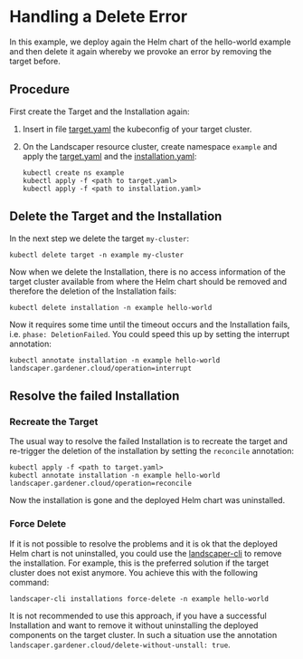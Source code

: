 # Handling a Delete Error

In this example, we deploy again the Helm chart of the hello-world example and then delete it again whereby we provoke
an error by removing the target before. 

## Procedure

First create the Target and the Installation again:

1. Insert in file [target.yaml](installation/target.yaml) the kubeconfig of your target cluster.

2. On the Landscaper resource cluster, create namespace `example` and apply 
   the [target.yaml](installation/target.yaml) and the [installation.yaml](installation/installation.yaml):
   
   ```shell
   kubectl create ns example
   kubectl apply -f <path to target.yaml>
   kubectl apply -f <path to installation.yaml>
   ```

## Delete the Target and the Installation

In the next step we delete the target `my-cluster`:

```shell
kubectl delete target -n example my-cluster
```

Now when we delete the Installation, there is no access information of the target cluster available from where
the Helm chart should be removed and therefore the deletion of the Installation fails:

```shell
kubectl delete installation -n example hello-world
```

Now it requires some time until the timeout occurs and the Installation fails, i.e. `phase: DeletionFailed`. You could 
speed this up by setting the interrupt annotation: 

```shell
kubectl annotate installation -n example hello-world landscaper.gardener.cloud/operation=interrupt
```

## Resolve the failed Installation

### Recreate the Target

The usual way to resolve the failed Installation is to recreate the target and re-trigger the deletion of the
installation by setting the `reconcile` annotation:

```shell
kubectl apply -f <path to target.yaml>
kubectl annotate installation -n example hello-world landscaper.gardener.cloud/operation=reconcile
```

Now the installation is gone and the deployed Helm chart was uninstalled.

### Force Delete

If it is not possible to resolve the problems and it is ok that the deployed Helm chart is not uninstalled,
you could use the [landscaper-cli](https://github.com/gardener/landscapercli) to remove the installation. For example,
this is the preferred solution if the target cluster does not exist anymore. You achieve this with the following 
command:

```shell
landscaper-cli installations force-delete -n example hello-world
```

It is not recommended to use this approach, if you have a successful Installation and want to remove it without
uninstalling the deployed components on the target cluster. In such a situation use the annotation
`landscaper.gardener.cloud/delete-without-unstall: true`.

